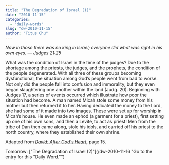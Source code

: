 ```yaml
---
title: "The Degradation of Israel (1)"
date: "2010-11-15"
categories: 
  - "daily-words"
slug: "dw-2010-11-15"
author: "Titus Chu"
---
```


_Now in those there was no king in Israel; everyone did what was right in his own eyes. — Judges 21:25_

What was the condition of Israel in the time of the judges? Due to the shortage among the priests, the judges, and the prophets, the condition of the people degenerated. With all three of these groups becoming dysfunctional, the situation among God’s people went from bad to worse. Not only did the people fall into confusion and immorality, but they even began slaughtering one another within the land (Judg. 20). Beginning with Judges 17, a series of events occurred which illustrate how poor the situation had become. A man named Micah stole some money from his mother but then returned it to her. Having dedicated the money to the Lord, she had some of it made into two images. These were set up for worship in Micah’s house. He even made an ephod (a garment for a priest), first setting up one of his own sons, and then a Levite, to act as priest! Men from the tribe of Dan then came along, stole his idols, and carried off his priest to the north country, where they established their own shrine.

Adapted from [_David: After God's Heart,_](/book-david/ "Go to the listing for this book.") page 15.

Tomorrow: ["The Degradation of Israel (2)"](/dw-2010-11-16 "Go to the entry for this "Daily Word."")
